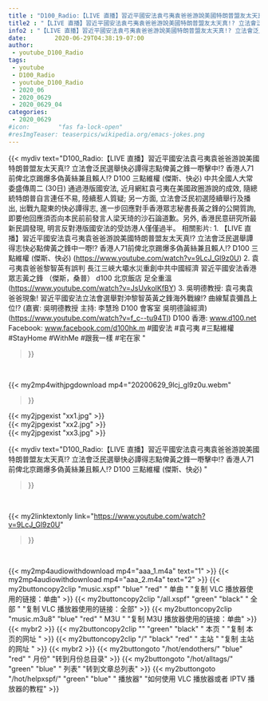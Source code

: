 ```yaml
---
title : "D100_Radio:【LIVE 直播】習近平國安法袁弓夷袁爸爸游說美國特朗普盟友太天真!? 立法會泛民選舉快必譚得志點俾黃之鋒一嘢擊中!? 香港人71前俾北京踢爆多偽黃絲兼且賴人!?  D100 三點維權 (傑斯、快必) "
title2 : "【LIVE 直播】習近平國安法袁弓夷袁爸爸游說美國特朗普盟友太天真!? 立法會泛民選舉快必譚得志點俾黃之鋒一嘢擊中!? 香港人71前俾北京踢爆多偽黃絲兼且賴人!?  D100 三點維權 (傑斯、快必) "
info2 : "【LIVE 直播】習近平國安法袁弓夷袁爸爸游說美國特朗普盟友太天真!? 立法會泛民選舉快必譚得志點俾黃之鋒一嘢擊中!? 香港人71前俾北京踢爆多偽黃絲兼且賴人!?  D100 三點維權 (傑斯、快必)  中共全國人大常委盛傳周二 (30日) 通過港版國安法, 近月網紅袁弓夷在美國政圈游說的成效, 隨總統特朗普自言連任不易, 陸續惹人質疑; 另一方面, 立法會泛民初選陸續舉行及播出, 出戰九龍東的快必譚得志, 進一步回應對手香港眾志秘書長黃之鋒的公開質詢, 即要他回應須否向本民前前發言人梁天琦的沙石論道歉。另外, 香港民意研究所最新民調發現, 明言反對港版國安法的受訪港人僅僅過半。    相關影片: 1. 【LIVE 直播】習近平國安法袁弓夷袁爸爸游說美國特朗普盟友太天真!? 立法會泛民選舉譚得志快必點俾黃之鋒中一嘢!? 香港人71前俾北京踢爆多偽黃絲兼且賴人!?  D100 三點維權 (傑斯、快必) (https://www.youtube.com/watch?v=9LcJ_Gl9z0U) 2. 袁弓夷袁爸爸黎智英有誤判 長江三峽大壩水災重創中共中國經濟 習近平國安法香港眾志黃之鋒  （傑斯，桑普） d100 北京飯店 足全重溫 (https://www.youtube.com/watch?v=JsUvkolKfBY) 3. 吳明德教授: 袁弓夷袁爸爸現象! 習近平國安法立法會選舉對沖黎智英黃之鋒海外戰線!? 曲線幫袁彌昌上位!?  (嘉賓: 吳明德教授 主持: 李慧玲 D100 會客室 吳明德論經濟) (https://www.youtube.com/watch?v=f_c--tu94TI)  D100 香港: www.d100.net Facebook: www.facebook.com/d100hk.m  #國安法 #袁弓夷 #三點維權 #StayHome #WithMe #跟我一樣 #宅在家 "
date:        2020-06-29T04:38:19-07:00
author:
 - youtube_D100_Radio
tags:
 - youtube
 - D100_Radio
 - youtube_D100_Radio
 - 2020_06
 - 2020_0629
 - 2020_0629_04
categories:
 - 2020_0629
#icon:        "fas fa-lock-open"
#resImgTeaser: teaserpics/wikipedia.org/emacs-jokes.png
---
```


{{< mydiv text="D100_Radio:【LIVE 直播】習近平國安法袁弓夷袁爸爸游說美國特朗普盟友太天真!? 立法會泛民選舉快必譚得志點俾黃之鋒一嘢擊中!? 香港人71前俾北京踢爆多偽黃絲兼且賴人!?  D100 三點維權 (傑斯、快必)  中共全國人大常委盛傳周二 (30日) 通過港版國安法, 近月網紅袁弓夷在美國政圈游說的成效, 隨總統特朗普自言連任不易, 陸續惹人質疑; 另一方面, 立法會泛民初選陸續舉行及播出, 出戰九龍東的快必譚得志, 進一步回應對手香港眾志秘書長黃之鋒的公開質詢, 即要他回應須否向本民前前發言人梁天琦的沙石論道歉。另外, 香港民意研究所最新民調發現, 明言反對港版國安法的受訪港人僅僅過半。    相關影片: 1. 【LIVE 直播】習近平國安法袁弓夷袁爸爸游說美國特朗普盟友太天真!? 立法會泛民選舉譚得志快必點俾黃之鋒中一嘢!? 香港人71前俾北京踢爆多偽黃絲兼且賴人!?  D100 三點維權 (傑斯、快必) (https://www.youtube.com/watch?v=9LcJ_Gl9z0U) 2. 袁弓夷袁爸爸黎智英有誤判 長江三峽大壩水災重創中共中國經濟 習近平國安法香港眾志黃之鋒  （傑斯，桑普） d100 北京飯店 足全重溫 (https://www.youtube.com/watch?v=JsUvkolKfBY) 3. 吳明德教授: 袁弓夷袁爸爸現象! 習近平國安法立法會選舉對沖黎智英黃之鋒海外戰線!? 曲線幫袁彌昌上位!?  (嘉賓: 吳明德教授 主持: 李慧玲 D100 會客室 吳明德論經濟) (https://www.youtube.com/watch?v=f_c--tu94TI)  D100 香港: www.d100.net Facebook: www.facebook.com/d100hk.m  #國安法 #袁弓夷 #三點維權 #StayHome #WithMe #跟我一樣 #宅在家 "
>}}
<br>


{{< my2mp4withjpgdownload mp4="20200629_9lcj_gl9z0u.webm"
>}}

{{< my2jpgexist "xx1.jpg" >}}<br>
{{< my2jpgexist "xx2.jpg" >}}<br>
{{< my2jpgexist "xx3.jpg" >}}<br>



{{< mydiv text="D100_Radio:【LIVE 直播】習近平國安法袁弓夷袁爸爸游說美國特朗普盟友太天真!? 立法會泛民選舉快必譚得志點俾黃之鋒一嘢擊中!? 香港人71前俾北京踢爆多偽黃絲兼且賴人!?  D100 三點維權 (傑斯、快必) "
>}}
<br>

{{< my2linktextonly link="https://www.youtube.com/watch?v=9LcJ_Gl9z0U"
>}}


<br>

{{< my2mp4audiowithdownload mp4="aaa_1.m4a"    text="1" >}}
{{< my2mp4audiowithdownload mp4="aaa_2.m4a"    text="2" >}}
{{< my2buttoncopy2clip "music.xspf"        "blue"   "red"    " 单曲 "  "复制 VLC 播放器使用的链接：单曲" >}} {{< my2buttoncopy2clip "/all.xspf"         "green"  "black"  " 全部 "  "复制 VLC 播放器使用的链接：全部" >}} {{< my2buttoncopy2clip "music.m3u8"        "blue"   "red"    " M3U  "    "复制 M3U 播放器使用的链接：单曲" >}} {{< mybr2 >}} {{< my2buttoncopy2clip ""                  "green"  "black"  " 本页 "    "复制 本页的网址 " >}} {{< my2buttoncopy2clip "/"                 "black"  "red"    " 主站 "    "复制 主站的网址 " >}} {{< mybr2 >}} {{< my2buttongoto      "/hot/endothers/"   "blue"   "red"    " 月份"   "转到月份总目录" >}} {{< my2buttongoto      "/hot/alltags/"     "green"  "blue"   " 列表"   "转到文章总列表" >}} {{< my2buttongoto      "/hot/helpxspf/"    "green"  "blue"   " 播放器" "如何使用 VLC 播放器或者 IPTV 播放器的教程" >}} 
